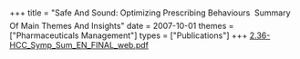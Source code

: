 +++
title = "Safe And Sound: Optimizing Prescribing Behaviours  Summary Of Main Themes And Insights"
date = 2007-10-01
themes = ["Pharmaceuticals Management"]
types = ["Publications"]
+++
[2.36-HCC\_Symp\_Sum\_EN\_FINAL\_web.pdf](/files/2.36-HCC_Symp_Sum_EN_FINAL_web.pdf)
